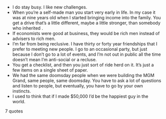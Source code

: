  - I do stay busy. I like new challenges.
 - When you’re a self-made man you start very early in life. In my case it was at nine years old when I started bringing income into the family. You get a drive that’s a little different, maybe a little stronger, than somebody who inherited .
 - If economists were good at business, they would be rich men instead of advisers to rich men.
 - I’m far from being reclusive. I have thirty or forty year friendships that I prefer to meeting new people. I go to an occasional party, but just because I don’t go to a lot of events, and I’m not out in public all the time doesn’t mean I’m anti-social or a recluse.
 - You get a checklist, and then you just sort of ride herd on it. It’s just a few items on a single sheet of paper.
 - We had the same doomsday people when we were building the MGM Grand, same people, same doomsday. You have to ask a lot of questions and listen to people, but eventually, you have to go by your own instincts.
 - I used to think that if I made $50,000 I’d be the happiest guy in the world.

7 quotes